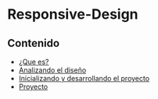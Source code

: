 # Responsive-Design






## Contenido 

- [¿Que es?](https://github.com/ReinaldoBustamante/Responsive-Design/tree/main/indice/1)
- [Analizando el diseño](https://github.com/ReinaldoBustamante/Responsive-Design/tree/main/indice/2)
- [Inicializando y desarrollando el proyecto](https://github.com/ReinaldoBustamante/Responsive-Design/tree/main/indice/3)
- [Proyecto](https://reinaldobustamante.github.io/Responsive-Design/indice/3/)